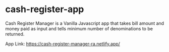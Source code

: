 # cash-register-app

Cash Register Manager is a Vanilla Javascript app that takes bill amount and money paid as input and tells minimum number of denominations to be returned.

App Link: https://cash-register-manager-ra.netlify.app/
